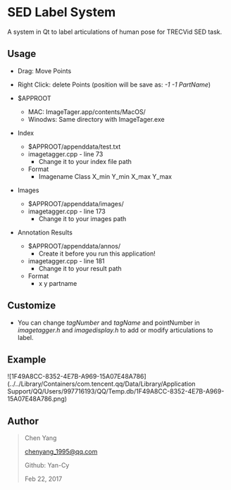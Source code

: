 # SED Label System



A system in Qt  to label articulations of human pose for TRECVid SED task.



## Usage



* Drag: Move Points
* Right Click: delete Points (position will be save as: *-1 -1 PartName*)



* $APPROOT
  * MAC: ImageTager.app/contents/MacOS/
  * Winodws: Same directory with ImageTager.exe



* Index
  * $APPROOT/appenddata/test.txt
  * imagetagger.cpp - line 73
    * Change it to your index file path
  * Format
    * Imagename Class X_min Y_min X_max Y_max



* Images
  * $APPROOT/appenddata/images/
  * imagetagger.cpp - line 173
    * Change it to your images path



* Annotation Results
  * $APPROOT/appenddata/annos/
    * Create it before you run this application!
  * imagetagger.cpp - line 181
    * Change it to your result path
  * Format
    * x y partname



## Customize



* You can change *tagNumber* and *tagName* and pointNumber in *imagetagger.h* and *imagedisplay.h* to add or modify articulations to label.



## Example

![1F49A8CC-8352-4E7B-A969-15A07E48A786](../../Library/Containers/com.tencent.qq/Data/Library/Application Support/QQ/Users/997716193/QQ/Temp.db/1F49A8CC-8352-4E7B-A969-15A07E48A786.png)

## Author

> Chen Yang
>
> chenyang_1995@qq.com
>
> Github: Yan-Cy
>
> Feb 22, 2017